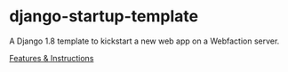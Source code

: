 django-startup-template
=======================

A Django 1.8 template to kickstart a new web app on a Webfaction server.

[Features &amp; Instructions](http://rudasn.github.io/django-startup-template/)
